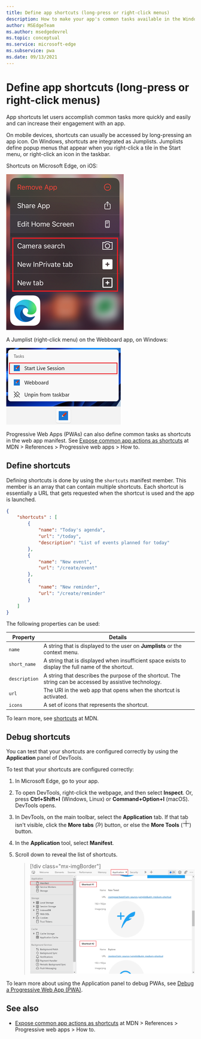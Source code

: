 ```yaml
---
title: Define app shortcuts (long-press or right-click menus)
description: How to make your app's common tasks available in the Windows Taskbar's context menu.
author: MSEdgeTeam
ms.author: msedgedevrel
ms.topic: conceptual
ms.service: microsoft-edge
ms.subservice: pwa
ms.date: 09/13/2021
---
```

# Define app shortcuts (long-press or right-click menus)

App shortcuts let users accomplish common tasks more quickly and easily and can increase their engagement with an app.

On mobile devices, shortcuts can usually be accessed by long-pressing an app icon.  On Windows, shortcuts are integrated as Jumplists.  Jumplists define popup menus that appear when you right-click a tile in the Start menu, or right-click an icon in the taskbar.

Shortcuts on Microsoft Edge, on iOS:

![Shortcuts on Microsoft Edge on iOS](./shortcuts-images/edge-ios-shortcuts.png)

A Jumplist (right-click menu) on the Webboard app, on Windows:

![A Jumplist on the Webboard app on Windows](./shortcuts-images/pwa-shortcuts-in-taskbar.png)

Progressive Web Apps (PWAs) can also define common tasks as shortcuts in the web app manifest.  See [Expose common app actions as shortcuts](https://developer.mozilla.org/docs/Web/Progressive_web_apps/How_to/Expose_common_actions_as_shortcuts) at MDN > References > Progressive web apps > How to.


<!-- ====================================================================== -->
## Define shortcuts

Defining shortcuts is done by using the `shortcuts` manifest member.  This member is an array that can contain multiple shortcuts.  Each shortcut is essentially a URL that gets requested when the shortcut is used and the app is launched.

```json
{
    "shortcuts" : [
        {
            "name": "Today's agenda",
            "url": "/today",
            "description": "List of events planned for today"
        },
        {
            "name": "New event",
            "url": "/create/event"
        },
        {
            "name": "New reminder",
            "url": "/create/reminder"
        }
    ]
}
```

The following properties can be used:

| Property | Details |
|---|---|
| `name` | A string that is displayed to the user on **Jumplists** or the context menu. |
| `short_name` | A string that is displayed when insufficient space exists to display the full name of the shortcut. |
| `description` | A string that describes the purpose of the shortcut.  The string can be accessed by assistive technology. |
| `url` | The URI in the web app that opens when the shortcut is activated. |
| `icons` | A set of icons that represents the shortcut. |

To learn more, see [shortcuts](https://developer.mozilla.org/docs/Web/Manifest/shortcuts) at MDN.


<!-- ====================================================================== -->
## Debug shortcuts

You can test that your shortcuts are configured correctly by using the **Application** panel of DevTools.

To test that your shortcuts are configured correctly:

1. In Microsoft Edge, go to your app.

1. To open DevTools, right-click the webpage, and then select **Inspect**.  Or, press **Ctrl+Shift+I** (Windows, Linux) or **Command+Option+I** (macOS).  DevTools opens.

1. In DevTools, on the main toolbar, select the **Application** tab.  If that tab isn't visible, click the **More tabs** (![More tabs icon](./shortcuts-images/more-tabs-icon-light-theme.png)) button, or else the **More Tools** (![More Tools icon](./shortcuts-images/more-tools-icon-light-theme.png)) button.

1. In the **Application** tool, select **Manifest**.

1. Scroll down to reveal the list of shortcuts.

   > [!div class="mx-imgBorder"]
   > ![Shortcuts are listed in the Application panel](./shortcuts-images/devtools-debug-shortcuts.png)

To learn more about using the Application panel to debug PWAs, see [Debug a Progressive Web App (PWA)](../../devtools/progressive-web-apps/index.md).


<!-- ====================================================================== -->
## See also

* [Expose common app actions as shortcuts](https://developer.mozilla.org/docs/Web/Progressive_web_apps/How_to/Expose_common_actions_as_shortcuts) at MDN > References > Progressive web apps > How to.
